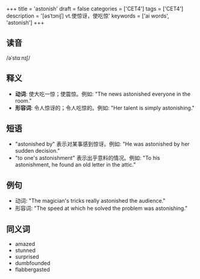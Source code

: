 +++
title = 'astonish'
draft = false
categories = ['CET4']
tags = ['CET4']
description = '[əsˈtɔni∫] vt.使惊讶，使吃惊'
keywords = ['ai words', 'astonish']
+++

## 读音
/əˈstɑːnɪʃ/

## 释义
- **动词**: 使大吃一惊；使震惊。例如: "The news astonished everyone in the room."
- **形容词**: 令人惊讶的；令人吃惊的。例如: "Her talent is simply astonishing."

## 短语
- "astonished by" 表示对某事感到惊讶。例如: "He was astonished by her sudden decision."
- "to one's astonishment" 表示出乎意料的情况。例如: "To his astonishment, he found an old letter in the attic."

## 例句
- 动词: "The magician's tricks really astonished the audience."
- 形容词: "The speed at which he solved the problem was astonishing."

## 同义词
- amazed
- stunned
- surprised
- dumbfounded
- flabbergasted
